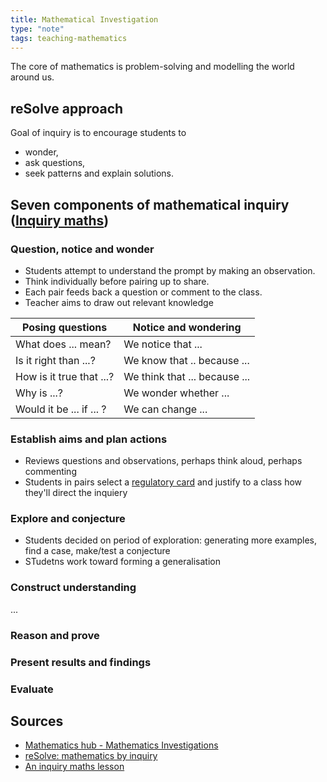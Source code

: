 ```yaml
---
title: Mathematical Investigation
type: "note"
tags: teaching-mathematics
---
```





The core of mathematics is problem-solving and modelling the world around us.

## reSolve approach

Goal of inquiry is to encourage students to

- wonder,
- ask questions,
- seek patterns and explain solutions.

## Seven components of mathematical inquiry ([Inquiry maths](https://www.inquirymaths.com/home/an-inquiry-lesson))

### Question, notice and wonder

- Students attempt to understand the prompt by making an observation.
- Think individually before pairing up to share. 
- Each pair feeds back a question or comment to the class.
- Teacher aims to draw out relevant knowledge

| Posing questions | Notice and wondering |
| --- | --- |
| What does ... mean? | We notice that ... |
| Is it right than ...? | We know that .. because ... |
| How is it true that ...? | We think that ... because ... |
| Why is ...?  | We wonder whether ... |
| Would it be ... if ... ? | We can change ... |

### Establish aims and plan actions

- Reviews questions and observations, perhaps think aloud, perhaps commenting
- Students in pairs select a [regulatory card](https://www.inquirymaths.com/home/Regulatory-cards) and justify to a class how they'll direct the inquiery

### Explore and conjecture

- Students decided on period of exploration: generating more examples, find a case, make/test a conjecture
- STudetns work toward forming a generalisation

### Construct understanding

...

### Reason and prove

### Present results and findings

### Evaluate


## Sources

- [Mathematics hub - Mathematics Investigations](https://www.mathematicshub.edu.au/plan-teach-and-assess/teaching/teaching-strategies/mathematics-investigation/)
- [reSolve: mathematics by inquiry](https://www.resolve.edu.au/1-reSolve-mathematics) 
- [An inquiry maths lesson](https://www.inquirymaths.com/home/an-inquiry-lesson)


